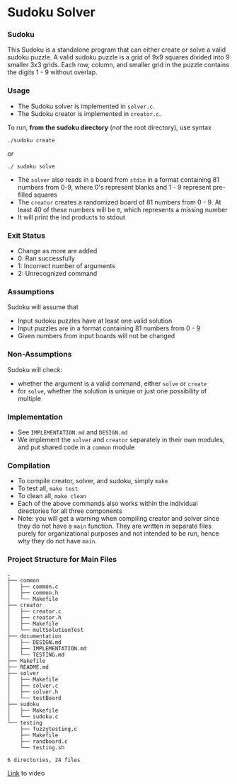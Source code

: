 # Sudoku Solver

### Sudoku
This Sudoku is a standalone program that can either create or solve a valid sudoku puzzle. A valid sudoku puzzle is a grid of 9x9 squares divided into 9 smaller 3x3 grids. Each row, column, and smaller grid in the puzzle contains the digits 1 - 9 without overlap.

### Usage
* The Sudoku solver is implemented in `solver.c`.
* The Sudoku creator is implemented in `creator.c`.


To run, **from the sudoku directory** (*not* the root directory), use syntax
```
./sudoku create
```
or
```
./ sudoku solve
```

* The `solver` also reads in a board from `stdin` in a format containing 81 numbers from 0-9, where 0's represent blanks and 1 - 9 represent pre-filled squares
* The `creator` creates a randomized board of 81 numbers from 0 - 9. At least 40 of these numbers will be `0`, which represents a missing number 
* It will print the ind products to stdout

### Exit Status
* Change as more are added
* 0: Ran successfully
* 1: Incorrect number of arguments
* 2: Unrecognized command

### Assumptions
Sudoku will assume that
* Input sudoku puzzles have at least one valid solution
* Input puzzles are in a format containing 81 numbers from 0 - 9
* Given numbers from input boards will not be changed 


### Non-Assumptions
Sudoku will check:
* whether the argument is a valid command, either `solve` or `create`
* for `solve`, whether the solution is unique or just one possibility of multiple

### Implementation
* See `IMPLEMENTATION.md` and `DESIGN.md`
* We implement the `solver` and `creator` separately in their own modules, and put shared code in a `common` module

### Compilation
* To compile creator, solver, and sudoku, simply `make`
* To test all, `make test`
* To clean all, `make clean`
* Each of the above commands also works within the individual directories for all three components
* Note: you will get a warning when compiling creator and solver since they do not have a `main` function. They are written in separate files purely for organizational purposes and not intended to be run, hence why they do not have `main`.

### Project Structure for Main Files
```
.
├── common
│   ├── common.c
│   ├── common.h
│   └── Makefile
├── creator
│   ├── creator.c
│   ├── creator.h
│   ├── Makefile
│   └── multSolutionTest
├── documentation
│   ├── DESIGN.md
│   ├── IMPLEMENTATION.md
│   └── TESTING.md
├── Makefile
├── README.md
├── solver
│   ├── Makefile
│   ├── solver.c
│   ├── solver.h
│   └── testBoard
├── sudoku
│   ├── Makefile
│   └── sudoku.c
└── testing
    ├── fuzzytesting.c
    ├── Makefile
    ├── randboard.c
    └── testing.sh

6 directories, 24 files

```

[Link](https://drive.google.com/file/d/1eiTx4DHM0vqHaA_1nSRjM2gT6hD-7Pid/view?usp=sharing) to video

